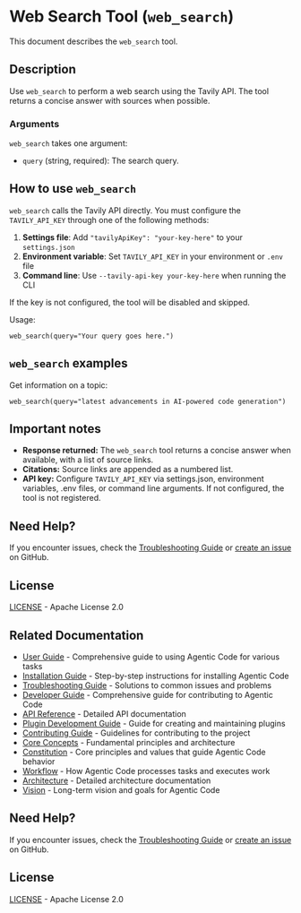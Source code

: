 # Web Search Tool (`web_search`)

This document describes the `web_search` tool.

## Description

Use `web_search` to perform a web search using the Tavily API. The tool returns a concise answer with sources when possible.

### Arguments

`web_search` takes one argument:

- `query` (string, required): The search query.

## How to use `web_search`

`web_search` calls the Tavily API directly. You must configure the `TAVILY_API_KEY` through one of the following methods:

1. **Settings file**: Add `"tavilyApiKey": "your-key-here"` to your `settings.json`
2. **Environment variable**: Set `TAVILY_API_KEY` in your environment or `.env` file
3. **Command line**: Use `--tavily-api-key your-key-here` when running the CLI

If the key is not configured, the tool will be disabled and skipped.

Usage:

```
web_search(query="Your query goes here.")
```

## `web_search` examples

Get information on a topic:

```
web_search(query="latest advancements in AI-powered code generation")
```

## Important notes

- **Response returned:** The `web_search` tool returns a concise answer when available, with a list of source links.
- **Citations:** Source links are appended as a numbered list.
- **API key:** Configure `TAVILY_API_KEY` via settings.json, environment variables, .env files, or command line arguments. If not configured, the tool is not registered.


## Need Help?

If you encounter issues, check the [Troubleshooting Guide](../user/troubleshooting.md) or [create an issue](https://github.com/lfgranja/agentic-code/issues) on GitHub.

## License

[LICENSE](../LICENSE) - Apache License 2.0

## Related Documentation

- [User Guide](../user/user-guide.md) - Comprehensive guide to using Agentic Code for various tasks
- [Installation Guide](../user/installation.md) - Step-by-step instructions for installing Agentic Code
- [Troubleshooting Guide](../user/troubleshooting.md) - Solutions to common issues and problems
- [Developer Guide](../developer/development-guide.md) - Comprehensive guide for contributing to Agentic Code
- [API Reference](../developer/api-reference.md) - Detailed API documentation
- [Plugin Development Guide](../developer/plugin-development.md) - Guide for creating and maintaining plugins
- [Contributing Guide](../developer/contributing.md) - Guidelines for contributing to the project
- [Core Concepts](../agentic/README.md) - Fundamental principles and architecture
- [Constitution](../agentic/constitution.md) - Core principles and values that guide Agentic Code behavior
- [Workflow](../agentic/workflow.md) - How Agentic Code processes tasks and executes work
- [Architecture](../agentic/architecture.md) - Detailed architecture documentation
- [Vision](../agentic/vision.md) - Long-term vision and goals for Agentic Code

## Need Help?

If you encounter issues, check the [Troubleshooting Guide](../user/troubleshooting.md) or [create an issue](https://github.com/lfgranja/agentic-code/issues) on GitHub.

## License

[LICENSE](../../LICENSE) - Apache License 2.0